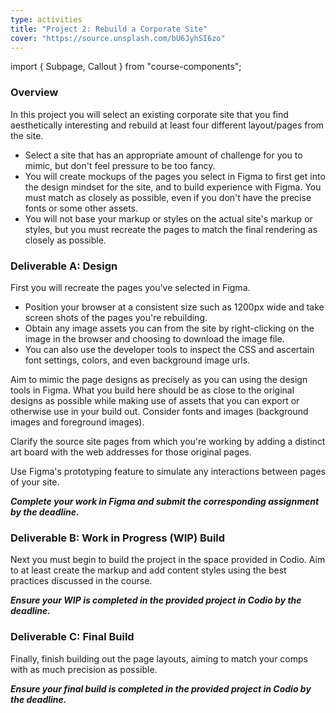 ```yaml
---
type: activities
title: "Project 2: Rebuild a Corporate Site"
cover: "https://source.unsplash.com/bU6JyhSI6zo"
---
```

import { Subpage, Callout } from "course-components";

<Subpage slug="overall">

### Overview

In this project you will select an existing corporate site that you find aesthetically interesting and rebuild at least four different layout/pages from the site.

- Select a site that has an appropriate amount of challenge for you to mimic, but don't feel pressure to be too fancy.
- You will create mockups of the pages you select in Figma to first get into the design mindset for the site, and to build experience with Figma. You must match as closely as possible, even if you don't have the precise fonts or some other assets.
- You will not base your markup or styles on the actual site's markup or styles, but you must recreate the pages to match the final rendering as closely as possible.

</Subpage>
<Subpage slug="a">

### Deliverable A: Design

First you will recreate the pages you've selected in Figma.

- Position your browser at a consistent size such as 1200px wide and take screen shots of the pages you're rebuilding.
- Obtain any image assets you can from the site by right-clicking on the image in the browser and choosing to download the image file.
- You can also use the developer tools to inspect the CSS and ascertain font settings, colors, and even background image urls.

Aim to mimic the page designs as precisely as you can using the design tools in Figma. What you build here should be as close to the original designs as possible while making use of assets that you can export or otherwise use in your build out. Consider fonts and images (background images and foreground images).

Clarify the source site pages from which you're working by adding a distinct art board with the web addresses for those original pages.

Use Figma's prototyping feature to simulate any interactions between pages of your site.

***Complete your work in Figma and submit the corresponding assignment by the deadline.***

</Subpage>
<Subpage slug="b">

### Deliverable B: Work in Progress (WIP) Build

Next you must begin to build the project in the space provided in Codio. Aim to at least create the markup and add content styles using the best practices discussed in the course.

***Ensure your WIP is completed in the provided project in Codio by the deadline.***

</Subpage>
<Subpage slug="c">

### Deliverable C: Final Build

Finally, finish building out the page layouts, aiming to match your comps with as much precision as possible.

***Ensure your final build is completed in the provided project in Codio by the deadline.***

</Subpage>
